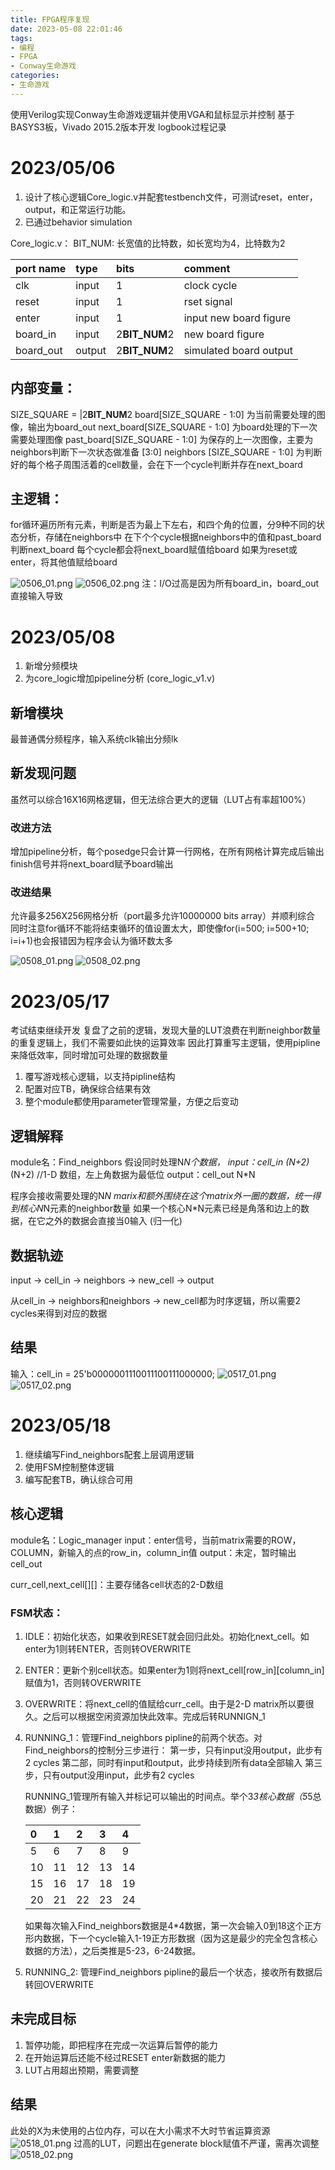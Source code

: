 ```yaml
---
title: FPGA程序复现
date: 2023-05-08 22:01:46
tags: 
- 编程
- FPGA
- Conway生命游戏
categories: 
- 生命游戏
---
```


使用Verilog实现Conway生命游戏逻辑并使用VGA和鼠标显示并控制
基于BASYS3板，Vivado 2015.2版本开发
logbook过程记录

<!-- more -->

# 2023/05/06
1. 设计了核心逻辑Core_logic.v并配套testbench文件，可测试reset，enter，output，和正常运行功能。
2. 已通过behavior simulation

Core_logic.v：
BIT_NUM: 长宽值的比特数，如长宽均为4，比特数为2

|port name|type|bits|comment|
|:----|:----|:----|:----|
|clk|input|1|clock cycle|
|reset|input|1|rset signal|
|enter|input|1|input new board figure|
|board_in|input|2**BIT_NUM**2|new board figure|
|board_out|output|2**BIT_NUM**2|simulated board output|

## 内部变量：
SIZE_SQUARE = |2**BIT_NUM**2
board[SIZE_SQUARE - 1:0] 为当前需要处理的图像，输出为board_out
next_board[SIZE_SQUARE - 1:0] 为board处理的下一次需要处理图像
past_board[SIZE_SQUARE - 1:0] 为保存的上一次图像，主要为neighbors判断下一次状态做准备
[3:0] neighbors [SIZE_SQUARE - 1:0] 为判断好的每个格子周围活着的cell数量，会在下一个cycle判断并存在next_board

## 主逻辑：
for循环遍历所有元素，判断是否为最上下左右，和四个角的位置，分9种不同的状态分析，存储在neighbors中
在下个个cycle根据neighbors中的值和past_board判断next_board
每个cycle都会将next_board赋值给board
如果为reset或enter，将其他值赋给board

![0506_01.png](0506_01.png)
![0506_02.png](0506_02.png)
注：I/O过高是因为所有board_in，board_out直接输入导致

# 2023/05/08
1. 新增分频模块
2. 为core_logic增加pipeline分析 (core_logic_v1.v)

## 新增模块
最普通偶分频程序，输入系统clk输出分频lk

## 新发现问题
虽然可以综合16X16网格逻辑，但无法综合更大的逻辑（LUT占有率超100%）

### 改进方法
增加pipeline分析，每个posedge只会计算一行网格，在所有网格计算完成后输出finish信号并将next_board赋予board输出

### 改进结果
允许最多256X256网格分析（port最多允许10000000 bits array）并顺利综合
同时注意for循环不能将结束循环的值设置太大，即使像for(i=500; i=500+10; i=i+1)也会报错因为程序会认为循环数太多

![0508_01.png](0508_01.png)
![0508_02.png](0508_02.png)

# 2023/05/17
考试结束继续开发
复盘了之前的逻辑，发现大量的LUT浪费在判断neighbor数量的重复逻辑上，我们不需要如此快的运算效率
因此打算重写主逻辑，使用pipline来降低效率，同时增加可处理的数据数量

1. 覆写游戏核心逻辑，以支持pipline结构
2. 配置对应TB，确保综合结果有效
3. 整个module都使用parameter管理常量，方便之后变动

## 逻辑解释
module名：Find_neighbors
假设同时处理N*N个数据，
input：cell_in (N+2)*(N+2) //1-D 数组，左上角数据为最低位
output：cell_out N*N

程序会接收需要处理的N*N marix和额外围绕在这个matrix外一圈的数据，统一得到核心N*N元素的neighbor数量
如果一个核心N*N元素已经是角落和边上的数据，在它之外的数据会直接当0输入 (归一化)

## 数据轨迹
input -> cell_in -> neighbors -> new_cell -> output

从cell_in -> neighbors和neighbors -> new_cell都为时序逻辑，所以需要2 cycles来得到对应的数据

## 结果
输入：cell_in = 25'b0000001110011100111000000;
![0517_01.png](0517_01.png)
![0517_02.png](0517_02.png)

# 2023/05/18

1. 继续编写Find_neighbors配套上层调用逻辑
2. 使用FSM控制整体逻辑
3. 编写配套TB，确认综合可用

## 核心逻辑
module名：Logic_manager
input：enter信号，当前matrix需要的ROW，COLUMN，新输入的点的row_in，column_in值
output：未定，暂时输出cell_out

curr_cell,next_cell[][]：主要存储各cell状态的2-D数组

### FSM状态：
1. IDLE：初始化状态，如果收到RESET就会回归此处。初始化next_cell。如enter为1则转ENTER，否则转OVERWRITE
2. ENTER：更新个别cell状态。如果enter为1则将next_cell[row_in][column_in]赋值为1，否则转OVERWRITE
3. OVERWRITE：将next_cell的值赋给curr_cell。由于是2-D matrix所以要很久。之后可以根据空闲资源加快此效率。完成后转RUNNIGN_1
4. RUNNING_1：管理Find_neighbors pipline的前两个状态。对Find_neighbors的控制分三步进行：
    第一步，只有input没用output，此步有2 cycles
    第二部，同时有input和output，此步持续到所有data全部输入
    第三步，只有output没用input，此步有2 cycles

    RUNNING_1管理所有输入并标记可以输出的时间点。举个3*3核心数据（5*5总数据）例子：

    |0|1|2|3|4|
    |:----|:----|:----|:----|:----|
    |5|6|7|8|9|
    |10|11|12|13|14|
    |15|16|17|18|19|
    |20|21|22|23|24|

    如果每次输入Find_neighbors数据是4*4数据，第一次会输入0到18这个正方形内数据，下一个cycle输入1-19正方形数据（因为这是最少的完全包含核心数据的方法），之后类推是5-23，6-24数据。
5. RUNNING_2: 管理Find_neighbors pipline的最后一个状态，接收所有数据后转回OVERWRITE

## 未完成目标
1. 暂停功能，即把程序在完成一次运算后暂停的能力
2. 在开始运算后还能不经过RESET enter新数据的能力
3. LUT占用超出预期，需要调整

## 结果
此处的X为未使用的占位内存，可以在大小需求不大时节省运算资源
![0518_01.png](0518_01.png)
过高的LUT，问题出在generate block赋值不严谨，需再次调整
![0518_02.png](0518_02.png)